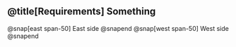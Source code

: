@title[Requirements]
Something
---
@snap[east span-50] East side @snapend
@snap[west span-50] West side @snapend